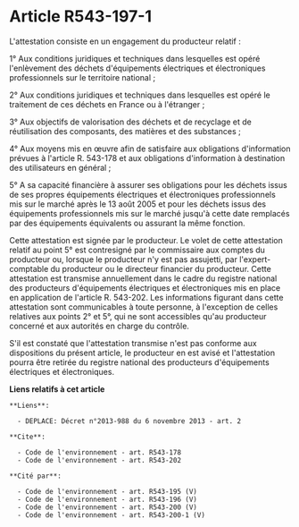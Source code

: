 # Article R543-197-1

L'attestation consiste en un engagement du producteur relatif : 

1° Aux conditions juridiques et techniques dans lesquelles est opéré l'enlèvement des déchets d'équipements électriques et
électroniques professionnels sur le territoire national ; 

2° Aux conditions juridiques et techniques dans lesquelles est opéré le traitement de ces déchets en France ou à
l'étranger ; 

3° Aux objectifs de valorisation des déchets et de recyclage et de réutilisation des composants, des matières et des
substances ; 

4° Aux moyens mis en œuvre afin de satisfaire aux obligations d'information prévues à l'article R. 543-178 et aux obligations
d'information à destination des utilisateurs en général ; 

5° A sa capacité financière à assurer ses obligations pour les déchets issus de ses propres équipements électriques et
électroniques professionnels mis sur le marché après le 13 août 2005 et pour les déchets issus des équipements professionnels
mis sur le marché jusqu'à cette date remplacés par des équipements équivalents ou assurant la même fonction. 

Cette attestation est signée par le producteur. Le volet de cette attestation relatif au point 5° est contresigné par le
commissaire aux comptes du producteur ou, lorsque le producteur n'y est pas assujetti, par l'expert-comptable du producteur
ou le directeur financier du producteur. Cette attestation est transmise annuellement dans le cadre du registre national des
producteurs d'équipements électriques et électroniques mis en place en application de l'article R. 543-202. Les informations
figurant dans cette attestation sont communicables à toute personne, à l'exception de celles relatives aux points 2° et 5°,
qui ne sont accessibles qu'au producteur concerné et aux autorités en charge du contrôle. 

S'il est constaté que l'attestation transmise n'est pas conforme aux dispositions du présent article, le producteur en est
avisé et l'attestation pourra être retirée du registre national des producteurs d'équipements électriques et électroniques.

**Liens relatifs à cet article**

	**Liens**:

	  - DEPLACE: Décret n°2013-988 du 6 novembre 2013 - art. 2

	**Cite**:

	  - Code de l'environnement - art. R543-178
	  - Code de l'environnement - art. R543-202

	**Cité par**:

	  - Code de l'environnement - art. R543-195 (V)
	  - Code de l'environnement - art. R543-196 (V)
	  - Code de l'environnement - art. R543-200 (V)
	  - Code de l'environnement - art. R543-200-1 (V)
